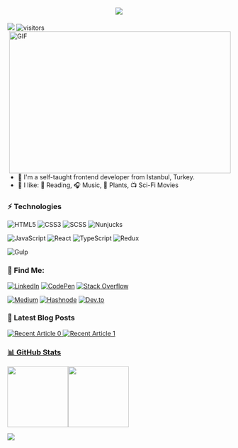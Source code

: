 
<h1 align="center">
  <a href="https://git.io/typing-svg">
    <img src="https://readme-typing-svg.herokuapp.com/?lines=Hello,+There!+👋;This+is+Serhat+Bek....;Nice+to+meet+you!&center=true&size=30">
  </a>
</h1>

<a href="https://www.github.com/serhatbek" target="_blank" rel="noreferrer"><img
src="https://img.shields.io/github/followers/serhatbek?logo=github&color=0891b2&labelColor=1c1917" /></a> <img align="right" alt="GIF" src="https://github.com/abhisheknaiidu/abhisheknaiidu/blob/master/code.gif?raw=true" width="500" height="320" />
![visitors](https://visitor-badge.laobi.icu/badge?page_id=serhatbek.serhatbek)

- 🔭 I'm a self-taught frontend developer from Istanbul, Turkey. 
- 📌 I like: 📙 Reading, 🎧 Music, 🌱 Plants, 📺 Sci-Fi Movies

### ⚡ Technologies

![HTML5](https://img.shields.io/badge/-HTML5-000?&logo=HTML5)
![CSS3](https://img.shields.io/badge/CSS3-000?&logo=css3&logoColor=white)
![SCSS](https://img.shields.io/badge/-SCSS-000?&logo=SASS)
![Nunjucks](https://img.shields.io/badge/-Nunjucks-000?&logo=Nunjucks&logoColor=1E571E)

![JavaScript](https://img.shields.io/badge/-JavaScript-000?&logo=JavaScript)
![React](https://img.shields.io/badge/-React-000?&logo=React&logoColor=007396)
![TypeScript](https://img.shields.io/badge/-TypeScript-000?&logo=TypeScript)
![Redux](https://img.shields.io/badge/-Redux-000?&logo=Redux)

![Gulp](https://img.shields.io/badge/-Gulp-000?&logo=Gulp)
<!-- [![]()]() -->
### 🔎 Find Me:
[![LinkedIn](https://img.shields.io/badge/linkedin-%230077B5.svg?style=for-the-badge&logo=linkedin&logoColor=white)](https://www.linkedin.com/in/serhatbek/)
[![CodePen](https://img.shields.io/badge/Codepen-000000?style=for-the-badge&logo=codepen&logoColor=white)](https://codepen.io/serhatbek)
[![Stack Overflow](https://img.shields.io/badge/-Stackoverflow-FE7A16?style=for-the-badge&logo=stack-overflow&logoColor=white)](https://stackoverflow.com/users/11076426/serhat-bek)

[![Medium](https://img.shields.io/badge/Medium-12100E?style=for-the-badge&logo=medium&logoColor=white)](https://medium.com/@serhat.bekk)
[![Hashnode](https://img.shields.io/badge/Hashnode-2962FF?style=for-the-badge&logo=hashnode&logoColor=white)](https://bek-dev.hashnode.dev/)
[![Dev.to](https://img.shields.io/badge/dev.to-0A0A0A?style=for-the-badge&logo=devdotto&logoColor=white)](https://dev.to/serhatbek)

### 📕 Latest Blog Posts

<a target="_blank" href="https://github-readme-medium-recent-article.vercel.app/medium/@serhat.bekk/0"><img src="https://github-readme-medium-recent-article.vercel.app/medium/@serhat.bekk/0" alt="Recent Article 0"> 
<a target="_blank" href="https://github-readme-medium-recent-article.vercel.app/medium/@serhat.bekk/1"><img src="https://github-readme-medium-recent-article.vercel.app/medium/@serhat.bekk/1" alt="Recent Article 1"> 

### 📊 GitHub Stats

<a href="http://www.github.com/serhatbek"><img height="137px" src="https://github-readme-stats.vercel.app/api?username=serhatbek&hide_title=true&hide_border=true&show_icons=true&include_all_commits=true&count_private=true&line_height=21&text_color=000&icon_color=000&bg_color=0,ea6161,ffc64d,fffc4d,52fa5a&theme=graywhite" /><!-- wi*quL3fcV --><img height="137px" src="https://github-readme-stats.vercel.app/api/top-langs/?username=serhatbek&hide=html&hide_title=true&hide_border=true&layout=compact&langs_count=6&exclude_repo=comp426,Redventures-Movie-Quotes&text_color=000&icon_color=fff&bg_color=0,52fa5a,4dfcff,c64dff&theme=graywhite" /></a>

<p align="left">
  <img src="https://capsule-render.vercel.app/api?type=waving&color=gradient&height=80&section=footer"/>
</p>


